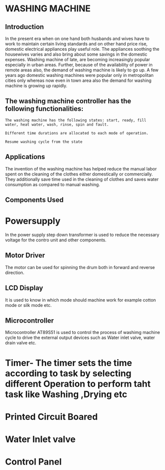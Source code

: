 # WASHING MACHINE 
## Introduction
In the present era when on one hand both husbands and wives have to work to maintain certain living standards and on other hand price rise, domestic electrical appliances play useful role. The appliances soothing the housewives varies and also bring about some savings in the domestic expenses. Washing machine of late, are becoming increasingly popular especially in urban areas. Further, because of the availability of power in remote areas also, the demand of washing machine is likely to go up. A few years ago domestic washing machines were popular only in metropolitan cities only whereas now even in town area also the demand for washing machine is growing up rapidly.
## **The washing machine controller has the following functionalities:**

    The washing machine has the following states: start, ready, fill water, heat water, wash, rinse, spin and fault.

    Different time durations are allocated to each mode of operation.

    Resume washing cycle from the state 

## Applications

The invention of the washing machine has helped reduce the manual labor spent on the cleaning of the clothes either domestically or commercially. They additionally save time used in the cleaning of clothes and saves water consumption as compared to manual washing.
## Components Used 

#  Powersupply
In the power supply step down transformer is used to reduce the necessary voltage for the contro unit and other components.

## Motor Driver
The motor can be used for spinning the drum both in forward and reverse direction.

## LCD Display
It is used to know in which mode should machine work for example cotton mode or silk mode etc.

## Microcontroller
Microcontroller   AT89S51 is used to control the process of washimg machine cycle to drive the external output devices such as Water inlet valve, water drain valve etc.

#  Timer- The timer sets the time according to task by selecting different Operation to perform taht task like Washing ,Drying etc

#  Printed Circuit Boared

#  Water Inlet  valve

#  Control Panel


